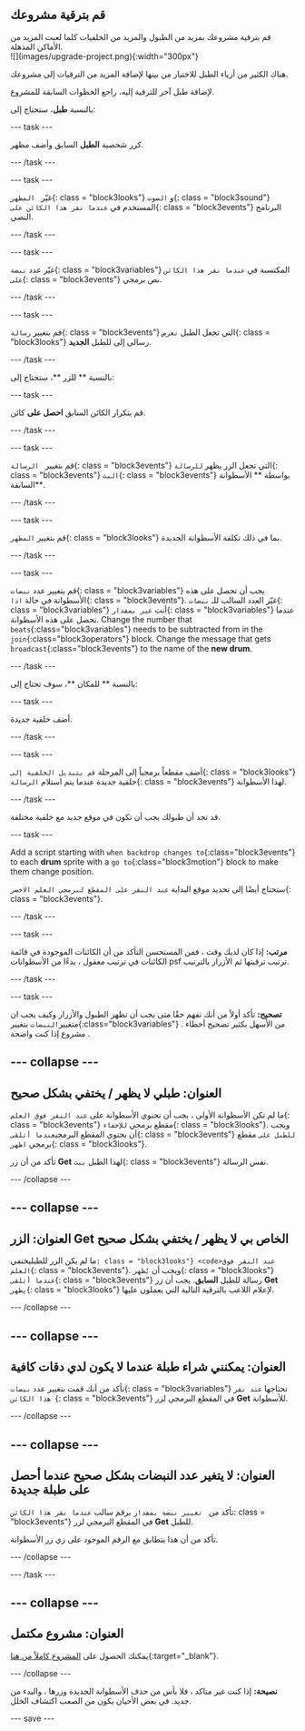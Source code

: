 ## قم بترقية مشروعك

<div style="display: flex; flex-wrap: wrap">
<div style="flex-basis: 200px; flex-grow: 1; margin-right: 15px;">
قم بترقية مشروعك بمزيد من الطبول والمزيد من الخلفيات كلما لعبت المزيد من الأماكن المذهلة. 
</div>
<div>
![](images/upgrade-project.png){:width="300px"}
</div>
</div>

هناك الكثير من أزياء الطبل للاختيار من بينها لإضافة المزيد من الترقيات إلى مشروعك.

لإضافة طبل آخر للترقية إليه، راجع الخطوات السابقة للمشروع.

بالنسبة **طبل**، ستحتاج إلى:

--- task ---

كرر شخصية **الطبل** السابق وأضف مظهر.

--- /task ---

--- task ---

غيّر ` المظهر`{: class = "block3looks"} و `الصوت`{: class = "block3sound"} المستخدم في `عندما نقر هذا الكائن على`{: class = "block3events"} البرنامج النصي.

--- /task ---

--- task ---

غيّر عدد `نبضة`{: class = "block3variables"} المكتسبة في `عندما نقر هذا الكائن على`{: class = "block3events"} نص برمجي.

--- /task ---

--- task ---

قم بتغيير ` رسالة `{: class = "block3events"} التي تجعل الطبل `تعرض`{: class = "block3looks"} رسالى إلى للطبل **الجديد**.

--- /task ---

بالنسبة ** للزر **، ستحتاج إلى:

--- task ---

قم بتكرار الكائن السابق **احصل على** كائن.

--- /task ---

--- task ---

قم بتغيير ` الرسالة`{: class = "block3events"} التي تجعل الزر يظهر ` للرسالة `{: class = "block3events"} `البث`{: class = "block3events"} بواسطة ** الأسطوانة السابقة**.

--- /task ---

--- task ---

قم بتغيير `المظهر`{: class = "block3looks"} بما في ذلك تكلفة الأسطوانة الجديدة.

--- /task ---

--- task ---

قم بتغيير عدد `نبضات`{: class = "block3variables"} يجب أن تحصل على هذه الأسطوانة في حالة `اذا`{: class = "block3events"}. غيّر العدد السالب للـ `نبضات`{: class = "block3variables"} أنت `غير بمقدار`{: class = "block3variables"} عندما تحصل على هذه الأسطوانة. Change the number that `beats`{:class="block3variables"} needs to be subtracted from in the `join`{:class="block3operators"} block. Change the message that gets `broadcast`{:class="block3events"} to the name of the **new drum**.

--- /task ---

بالنسبة ** للمكان **، سوف تحتاج إلى:

--- task ---

أضف خلفية جديدة.

--- /task ---

--- task ---

أضف مقطعاً برمجياً إلى المرحلة `قم بتبديل الخلفية إلى`{: class = "block3looks"} خلفية جديدة عندما يتم استلام ` الرسالة `{: class = "block3events"} لهذا الأسطوانة.

--- /task ---

قد تجد أن طبولك يجب أن تكون في موقع جديد مع خلفية مختلفة.

--- task ---

Add a script starting with `when backdrop changes to`{:class="block3events"} to each **drum** sprite with a `go to`{:class="block3motion"} block to make them change position.

ستحتاج أيضًا إلى تحديد موقع البداية `عند النقر على المقطع لبرمجي العلم الاخضر`{: class = "block3events"}.

--- /task ---

--- task ---

**مرتب:** إذا كان لديك وقت ، فمن المستحسن التأكد من أن الكائنات الموجودة في قائمة الكائنات في ترتيب معقول ، بدءًا من الأسطوانات psf ترتيب ترقيتها ثم الأزرار بالترتيب.

--- /task ---

--- task ---

**تصحيح:** تأكد أولاً من أنك تفهم حقًا متى يجب أن تظهر الطبول والأزرار وكيف يجب ان متغيير`النبضات` يتغيير{:class="block3variables"} . من الأسهل بكثير تصحيح أخطاء مشروع إذا كنت واضحة .

--- collapse ---
---
العنوان: طبلي لا يظهر / يختفي بشكل صحيح
---

ما لم تكن الأسطوانة الأولى ، يجب أن تحتوي الأسطوانة على `عند النقر فوق العلم`{: class = "block3events"} مقطع برمجي ` للإخفاء `{: class = "block3looks"}. ويجب أن يحتوي المقطع البرمجي`عندما أتلقى`{: class = "block3events"} `للطبل على` مقطع برمجي `اظهر`{: class = "block3looks"}.

تأكد من أن زر **Get** لهذا الطبل `يبث`{: class = "block3events"} نفس الرسالة.


--- /collapse ---

--- collapse ---
---
العنوان: الزر Get الخاص بي لا يظهر / يختفي بشكل صحيح
---

ما لم يكن الزر للطبل</code>يختفي`: class = "block3looks"} <code>عند النقر فوق العلم`{: class = "block3events"}. ويجب أن ` يُظهر `{: class = "block3looks"} `عندما أتلقى`{: class = "block3events"} رسالة للطبل **السابق**. يجب أن زر **Get** ` يظهر `{: class = "block3looks"} لإعلام اللاعب بالترقية التالية التي يعملون عليها.

--- /collapse ---

--- collapse ---
---
العنوان: يمكنني شراء طبلة عندما لا يكون لدي دقات كافية
---

تأكد من أنك قمت بتغيير عدد `نبضات`{: class = "block3variables"} تحتاجها `عند نقر هذا الكائن `{: class = "block3events"} في المقطع البرمجي لزر **Get** للأسطوانة.

--- /collapse ---

--- collapse ---
---
العنوان: لا يتغير عدد النبضات بشكل صحيح عندما أحصل على طبلة جديدة
---

تأكد من ` تغيير نبضة بمفدار` برقم سالب `عندما نقر هذا الكائن`: class = "block3events"} في المقطع البرمجي لزر **Get** للطبل.

تأكد من أن هذا يتطابق مع الرقم الموجود على زي زر الأسطوانة.

--- /collapse ---

--- /task ---

--- collapse ---
---
العنوان: مشروع مكتمل
---

يمكنك الحصول على [المشروع كاملاً من هنا](https://scratch.mit.edu/projects/522323676/){:target="_blank"}.

--- /collapse ---

**نصيحة:** إذا كنت غير متاكد ، فلا بأس من حذف الأسطوانة الجديدة وزرها ، والبدء من جديد. في بعض الأحيان يكون من الصعب اكتشاف الخلل.

--- save ---
